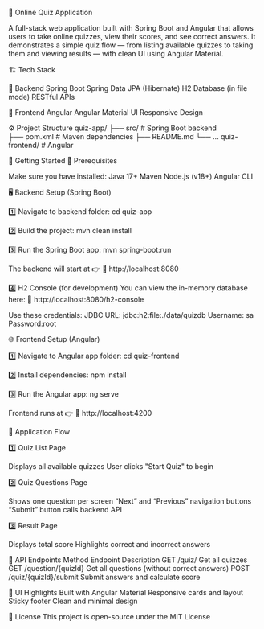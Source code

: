 🧠 Online Quiz Application

A full-stack web application built with Spring Boot and Angular that allows users to take online quizzes, view their scores, and see correct answers.
It demonstrates a simple quiz flow — from listing available quizzes to taking them and viewing results — with clean UI using Angular Material.

🏗️ Tech Stack

🔹 Backend
Spring Boot 
Spring Data JPA (Hibernate)
H2 Database (in file mode)
RESTful APIs

🔹 Frontend
Angular 
Angular Material UI
Responsive Design

⚙️ Project Structure
quiz-app/
 ├── src/                       # Spring Boot backend                              
 ├── pom.xml                    # Maven dependencies
 ├── README.md
 └── ...
quiz-frontend/                  # Angular


🚀 Getting Started
🧩 Prerequisites

Make sure you have installed:
Java 17+
Maven
Node.js (v18+)
Angular CLI


🖥️ Backend Setup (Spring Boot)

1️⃣ Navigate to backend folder:
cd quiz-app

2️⃣ Build the project:
mvn clean install

3️⃣ Run the Spring Boot app:
mvn spring-boot:run


The backend will start at 👉
📍 http://localhost:8080

4️⃣ H2 Console (for development)
You can view the in-memory database here:
📍 http://localhost:8080/h2-console

Use these credentials:
JDBC URL: jdbc:h2:file:./data/quizdb
Username: sa
Password:root


🌐 Frontend Setup (Angular)

1️⃣ Navigate to Angular app folder:
cd quiz-frontend

2️⃣ Install dependencies:
npm install

3️⃣ Run the Angular app:
ng serve


Frontend runs at 👉
📍 http://localhost:4200

🧭 Application Flow

1️⃣ Quiz List Page

Displays all available quizzes
User clicks "Start Quiz" to begin

2️⃣ Quiz Questions Page

Shows one question per screen
“Next” and “Previous” navigation buttons
“Submit” button calls backend API

3️⃣ Result Page

Displays total score
Highlights correct and incorrect answers

🧠 API Endpoints
Method    Endpoint	                  Description
GET       /quiz/                      Get all quizzes
GET	      /question/{quizId}	        Get all questions (without correct answers)
POST	    /quiz/{quizId}/submit	      Submit answers and calculate score


🎨 UI Highlights
Built with Angular Material
Responsive cards and layout
Sticky footer
Clean and minimal design

🏁 License
This project is open-source under the MIT License
